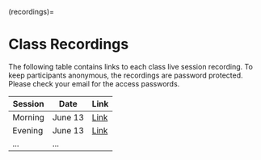 (recordings)=
# Class Recordings

The following table contains links to each class live session recording. To keep participants anonymous, the recordings are password protected. Please check your email for the access passwords.

| Session | Date    | Link                                                                                                                     |
|---------|---------|--------------------------------------------------------------------------------------------------------------------------|
| Morning | June 13 | [Link](https://olin.zoom.us/rec/share/VHoT8QXCHXf-89dOibnDcMC2BmeZEZc63RV_usUlMhd8EUUJpzxR57Po4N6Jestq.g_oERhHHxVfIZtLr) |
| Evening | June 13 | [Link](https://olin.zoom.us/rec/share/et19dio0ctG_Mp9OGGQapEk2wOgnGEyAA6QWWw8eWAvDJNQxAb45jkPKaVtkJuUO.lDTYKpV8q4qwJG_v) |
| ...     | ...        |                                                                                                                          |
